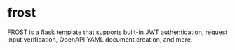 # frost
FROST is a flask template that supports built-in JWT authentication, request input verification, OpenAPI YAML document creation, and more.
